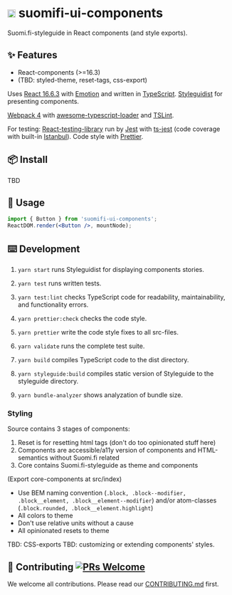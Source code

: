 # <img src="https://avatars0.githubusercontent.com/u/11345641?s=88&v=4" alt="VRK" width="18"/> suomifi-ui-components

Suomi.fi-styleguide in React components (and style exports).

## ✨ Features

- React-components (>=16.3)
- (TBD: styled-theme, reset-tags, css-export)

Uses [React 16.6.3](https://github.com/facebook/react) with [Emotion](https://github.com/emotion-js/emotion) and written in [TypeScript](https://github.com/Microsoft/TypeScript). [Styleguidist](https://github.com/styleguidist/react-styleguidist) for presenting components.

[Webpack 4](https://github.com/webpack/webpack) with [awesome-typescript-loader](https://github.com/s-panferov/awesome-typescript-loader) and [TSLint](https://github.com/palantir/tslint).

For testing: [React-testing-library](https://github.com/kentcdodds/react-testing-library) run by [Jest](https://github.com/facebook/jest) with [ts-jest](https://github.com/kulshekhar/ts-jest) (code coverage with built-in [Istanbul](https://github.com/istanbuljs)). Code style with [Prettier](https://github.com/prettier/prettier).

## 📦 Install

TBD

## 🔨 Usage

```jsx
import { Button } from 'suomifi-ui-components';
ReactDOM.render(<Button />, mountNode);
```

## ⌨️ Development

1. `yarn start` runs Styleguidist for displaying components stories.

2. `yarn test` runs written tests.

3. `yarn test:lint` checks TypeScript code for readability, maintainability, and functionality errors.

4. `yarn prettier:check` checks the code style.

5. `yarn prettier` write the code style fixes to all src-files.

6. `yarn validate` runs the complete test suite.

7. `yarn build` compiles TypeScript code to the dist directory.

8. `yarn styleguide:build` compiles static version of Styleguide to the styleguide directory.

9. `yarn bundle-analyzer` shows analyzation of bundle size.

### Styling

Source contains 3 stages of components:

1. Reset is for resetting html tags (don't do too opinionated stuff here)
2. Components are accessible/a11y version of components and HTML-semantics without Suomi.fi related
3. Core contains Suomi.fi-styleguide as theme and components

(Export core-components at src/index)

- Use BEM naming convention (`.block, .block--modifier, .block__element, .block__element--modifier`) and/or atom-classes (`.block.rounded, .block__element.highlight`)
- All colors to theme
- Don't use relative units without a cause
- All opinionated resets to theme

TBD: CSS-exports
TBD: customizing or extending components' styles.

## 🤝 Contributing [![PRs Welcome](https://img.shields.io/badge/PRs-welcome-brightgreen.svg?style=flat-square)](http://makeapullrequest.com)

We welcome all contributions. Please read our [CONTRIBUTING.md](https://github.com/vrk-kpa/suomifi-ui-components/blob/master/CONTRIBUTING.md) first.
